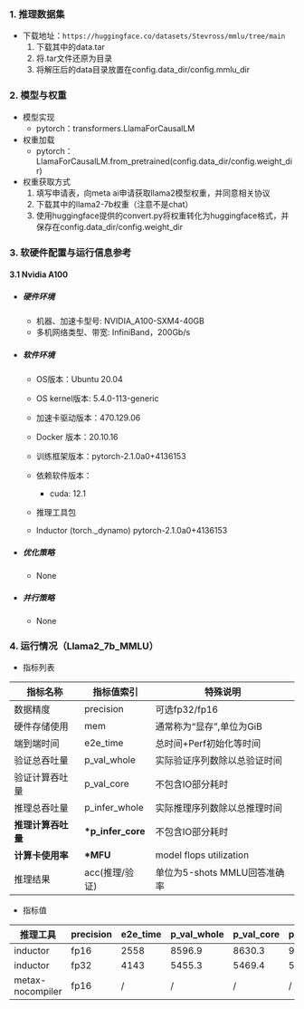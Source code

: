 ### 1. 推理数据集

* 下载地址：`https://huggingface.co/datasets/Stevross/mmlu/tree/main`
  1. 下载其中的data.tar
  2. 将.tar文件还原为目录
  3. 将解压后的data目录放置在config.data_dir/config.mmlu_dir

### 2. 模型与权重

* 模型实现
  * pytorch：transformers.LlamaForCausalLM
* 权重加载
  * pytorch：LlamaForCausalLM.from_pretrained(config.data_dir/config.weight_dir)
* 权重获取方式
  1. 填写申请表，向meta ai申请获取llama2模型权重，并同意相关协议
  2. 下载其中的llama2-7b权重（注意不是chat）
  3. 使用huggingface提供的convert.py将权重转化为huggingface格式，并保存在config.data_dir/config.weight_dir

### 3. 软硬件配置与运行信息参考

#### 3.1 Nvidia A100

- ##### 硬件环境
    - 机器、加速卡型号: NVIDIA_A100-SXM4-40GB
    - 多机网络类型、带宽: InfiniBand，200Gb/s

- ##### 软件环境
   - OS版本：Ubuntu 20.04
   - OS kernel版本: 5.4.0-113-generic
   - 加速卡驱动版本：470.129.06
   - Docker 版本：20.10.16
   - 训练框架版本：pytorch-2.1.0a0+4136153
   - 依赖软件版本：
     - cuda: 12.1
   
   - 推理工具包
   - Inductor (torch._dynamo) pytorch-2.1.0a0+4136153
   
- ##### 优化策略

   - None

- ##### 并行策略

   - None


### 4. 运行情况（Llama2_7b_MMLU）

* 指标列表

| 指标名称           | 指标值索引        | 特殊说明                                                    |
| ------------------ | ----------------- | ----------------------------------------------------------- |
| 数据精度           | precision         | 可选fp32/fp16                                               |
| 硬件存储使用       | mem               | 通常称为“显存”,单位为GiB                                    |
| 端到端时间         | e2e_time          | 总时间+Perf初始化等时间                                     |
| 验证总吞吐量       | p_val_whole       | 实际验证序列数除以总验证时间                                |
| 验证计算吞吐量     | p_val_core       | 不包含IO部分耗时                                            |
| 推理总吞吐量       | p_infer_whole     | 实际推理序列数除以总推理时间                                |
| **推理计算吞吐量** | **\*p_infer_core** | 不包含IO部分耗时                             |
| **计算卡使用率** | **\*MFU** | model flops utilization                             |
| 推理结果           | acc(推理/验证)    | 单位为5-shots MMLU回答准确率                            |

* 指标值


| 推理工具  | precision | e2e_time | p_val_whole | p_val_core | p_infer_whole | \*p_infer_core | \*MFU     | acc         | mem        |
| ----------- | --------- | ---- | ---- | -------- | ----------- | ---------- | ------------- | ------------ | ----------- |
| inductor | fp16      | 2558     | 8596.9      | 8630.3     | 9230.8        | 10052.2        | 45.1% | 45.8%/45.8% | 28.0/40.0 |
| inductor | fp32   | 4143     | 5455.3      | 5469.4     | 5675.7        | 5951.8         | 53.4% | 45.8%/45.8% | 35.0/40.0 |
| metax-nocompiler| fp16  | /   |  /       | /           | /            | /              | 25.9% | 45.9%/45.8% | 30.82/ 64.0| 
